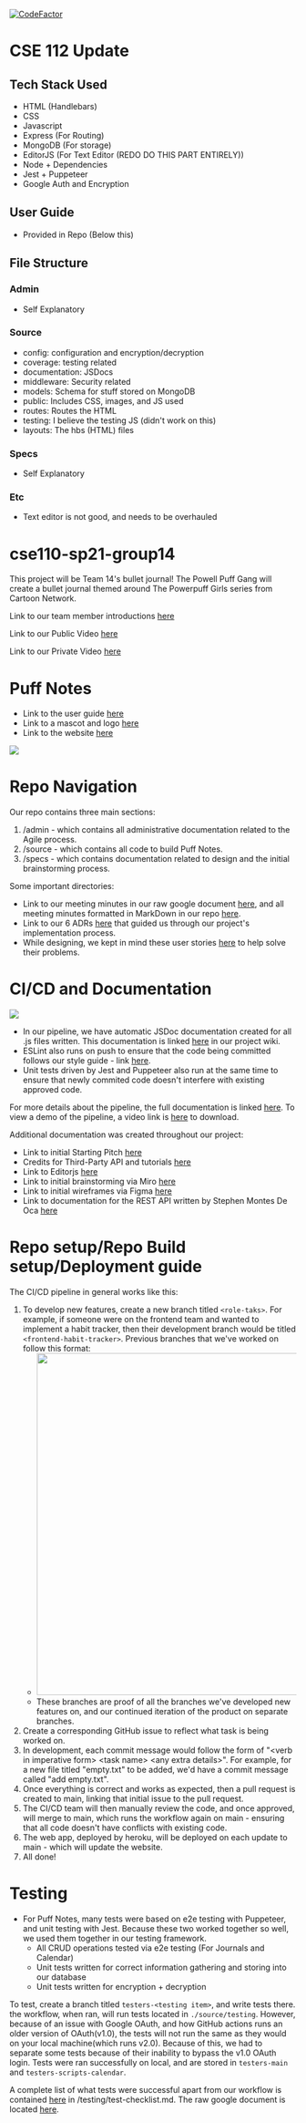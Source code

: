 [![CodeFactor](https://www.codefactor.io/repository/github/cse110-sp21-group14/cse110-sp21-group14/badge)](https://www.codefactor.io/repository/github/cse110-sp21-group14/cse110-sp21-group14)

# CSE 112 Update

## Tech Stack Used
* HTML (Handlebars)
* CSS
* Javascript
* Express (For Routing)
* MongoDB (For storage)
* EditorJS (For Text Editor (REDO DO THIS PART ENTIRELY))
* Node + Dependencies
* Jest + Puppeteer
* Google Auth and Encryption
## User Guide
* Provided in Repo (Below this)
## File Structure
### Admin
* Self Explanatory
### Source
* config: configuration and encryption/decryption
* coverage: testing related
* documentation: JSDocs
* middleware: Security related 
* models: Schema for stuff stored on MongoDB 
* public: Includes CSS, images, and JS used
* routes: Routes the HTML
* testing: I believe the testing JS (didn't work on this)
* layouts: The hbs (HTML) files 
### Specs
* Self Explanatory
### Etc
* Text editor is not good, and needs to be overhauled



# cse110-sp21-group14
This project will be Team 14's bullet journal! The Powell Puff Gang will create a bullet journal themed around The Powerpuff Girls series from Cartoon Network.

Link to our team member introductions [here](admin/team.md)

Link to our Public Video [here](https://www.youtube.com/watch?v=7kJBJ_yHrN0)

Link to our Private Video [here](https://www.youtube.com/watch?v=qEGQ9LCf-rM)

# Puff Notes
* Link to the user guide [here](admin/user-guide.md)
* Link to a mascot and logo [here](https://github.com/cse110-sp21-group14/cse110-sp21-group14/tree/main/admin/branding)
* Link to the website [here](http://journalcse110.herokuapp.com/)
<img src="Home_page.png"/>


# Repo Navigation
Our repo contains three main sections:
1. /admin - which contains all administrative documentation related to the Agile process.
2. /source - which contains all code to build Puff Notes.
3. /specs - which contains documentation related to design and the initial brainstorming process.

Some important directories:
* Link to our meeting minutes in our raw google document [here](https://docs.google.com/document/d/1Ol9hfNjOAM7VSLkzM7LW5DiJMwhpanS-ZufHaiNX_m4/edit), and all meeting minutes formatted in MarkDown in our repo [here](https://github.com/cse110-sp21-group14/cse110-sp21-group14/tree/main/admin/meetings).
* Link to our 6 ADRs [here](https://github.com/cse110-sp21-group14/cse110-sp21-group14/tree/main/specs/adrs) that guided us through our project's implementation process.
* While designing, we kept in mind these user stories [here](https://github.com/cse110-sp21-group14/cse110-sp21-group14/tree/main/specs/users) to help solve their problems.

# CI/CD and Documentation

<img src = ./admin/cipipeline/phase1.png>

* In our pipeline, we have automatic JSDoc documentation created for all .js files written. This documentation is linked [here](https://github.com/cse110-sp21-group14/cse110-sp21-group14/wiki/JSDocumentation) in our project wiki.
* ESLint also runs on push to ensure that the code being committed follows our style guide - link [here](https://github.com/cse110-sp21-group14/cse110-sp21-group14/wiki/Style-Guide).
* Unit tests driven by Jest and Puppeteer also run at the same time to ensure that newly commited code doesn't interfere with existing approved code.

For more details about the pipeline, the full documentation is linked [here](admin/cipipeline/phase1.md). To view a demo of the pipeline, a video link is [here](https://github.com/cse110-sp21-group14/cse110-sp21-group14/blob/main/admin/cipipeline/phase1_checkpoint2.mp4) to download.

Additional documentation was created throughout our project:
* Link to initial Starting Pitch [here](https://docs.google.com/presentation/d/1FfdShEVqnbVHkbO_MD2MfeiusTWybDkg7Jkx2SU8flg/edit#slide=id.p)
* Credits for Third-Party API and tutorials [here](https://docs.google.com/document/d/1IdVgWcgWRZYHBi5ORug7zJ4QmYH1AxhRbgPfunS0dDU/edit)
* Link to Editorjs [here](https://editorjs.io/)
* Link to initial brainstorming via Miro [here](https://miro.com/app/board/o9J_lJcx7N0=/)
* Link to initial wireframes via Figma [here](https://www.figma.com/file/qvMOaWu1RFGLdaPKKiIrAD/Wireframe-for-Bullet-Journal?node-id=0%3A1)
* Link to documentation for the REST API written by Stephen Montes De Oca [here](https://docs.google.com/document/d/1j3DD6C7CQiZlxhDtlqLQMEjPpexy1j_NuitMEchZSkA/edit?usp=sharing)

# Repo setup/Repo Build setup/Deployment guide
The CI/CD pipeline in general works like this: 
1. To develop new features, create a new branch titled `<role-taks>`. For example, if someone were on the frontend team and wanted to implement a habit tracker, then their development branch would be titled `<frontend-habit-tracker>`. Previous branches that we've worked on follow this format: 
   * <img src = "./admin/guide_figure/20-branch_names.PNG" style="height:600px">
   * These branches are proof of all the branches we've developed new features on, and our continued iteration of the product on separate branches.
2. Create a corresponding GitHub issue to reflect what task is being worked on. 
3. In development, each commit message would follow the form of "\<verb in imperative form\> \<task name\> \<any extra details\>". For example, for a new file titled "empty.txt" to be added, we'd have a commit message called "add empty.txt".
4. Once everything is correct and works as expected, then a pull request is created to main, linking that initial issue to the pull request.
5. The CI/CD team will then manually review the code, and once approved, will merge to main, which runs the workflow again on main - ensuring that all code doesn't have conflicts with existing code. 
6. The web app, deployed by heroku, will be deployed on each update to main - which will update the website. 
7. All done!

# Testing
* For Puff Notes, many tests were based on e2e testing with Puppeteer, and unit testing with Jest. Because these two worked together so well, we used them together in our testing framework.
  * All CRUD operations tested via e2e testing (For Journals and Calendar)
  * Unit tests written for correct information gathering and storing into our database
  * Unit tests written for encryption + decryption

To test, create a branch titled `testers-<testing item>`, and write tests there. the workflow, when ran, will run tests located in `./source/testing`.
However, because of an issue with Google OAuth, and how GitHub actions runs an older version of OAuth(v1.0), the tests will not run the same as they would on your local machine(which runs v2.0). Because of this, we had to separate some tests because of their inability to bypass the v1.0 OAuth login. Tests were ran successfully on local, and are stored in `testers-main` and `testers-scripts-calendar`.

A complete list of what tests were successful apart from our workflow is contained [here](https://github.com/cse110-sp21-group14/cse110-sp21-group14/blob/onboardingdoc/source/testing/test-checklist.md) in /testing/test-checklist.md. The raw google document is located [here](https://docs.google.com/document/d/1F1DMtippiIHfnsEi3AxQE63EAwZbAwsD0ey34Q9sDX0/edit).
